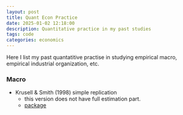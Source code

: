 ```yaml
---
layout: post
title: Quant Econ Practice 
date: 2025-01-02 12:18:00
description: Quantitative practice in my past studies 
tags: code
categories: economics
---
```


Here I list my past quantatitive practise in studying empirical macro, empirical industrial organization, etc.



### Macro 

- Krusell & Smith (1998) simple replication 
    - this version does not have full estimation part.
    - [package](assets/src/ks_replicate.zip)     
